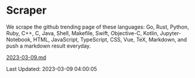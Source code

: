# Scraper

We scrape the github trending page of these languages: Go, Rust, Python, Ruby, C++, C, Java, Shell, Makefile, Swift, Objective-C, Kotlin, Jupyter-Notebook, HTML, JavaScript, TypeScript, CSS, Vue, TeX, Markdown, and push a markdown result everyday.

[2023-03-09.md](https://github.com/yangwenmai/github-trending-backup/blob/master/2023-03-09.md)

Last Updated: 2023-03-09 04:00:05